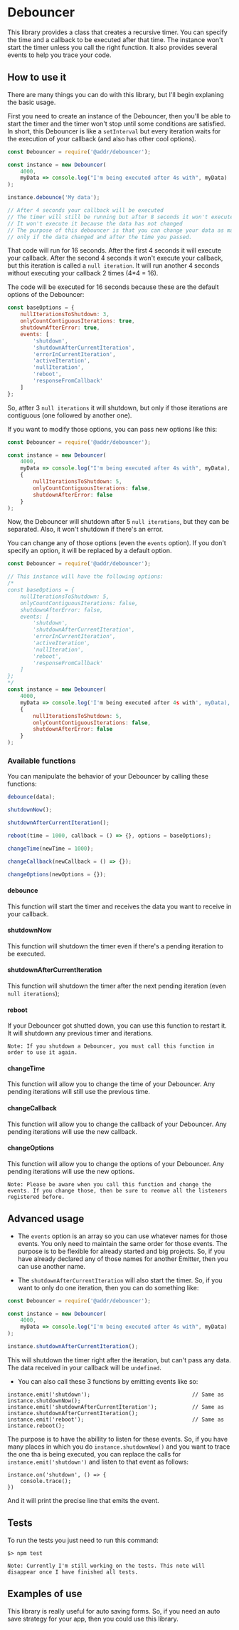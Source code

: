# Debouncer

This library provides a class that creates a recursive timer. You can specify the time and a callback to be executed after that time.
The instance won't start the timer unless you call the right function. It also provides several events to help you trace your code.

## How to use it

There are many things you can do with this library, but I'll begin explaning the basic usage.

First you need to create an instance of the Debouncer, then you'll be able to start the timer and the timer won't stop until some conditions are satisfied.
In short, this Debouncer is like a `setInterval` but every iteration waits for the execution of your callback (and also has other cool options).

```js
const Debouncer = require('@addr/debouncer');

const instance = new Debouncer(
    4000,
    myData => console.log("I'm being executed after 4s with", myData)
);

instance.debounce('My data');

// After 4 seconds your callback will be executed
// The timer will still be running but after 8 seconds it won't execute your callback
// It won't execute it because the data has not changed
// The purpose of this debouncer is that you can change your data as many times as you want, but it will be processed
// only if the data changed and after the time you passed.
```

That code will run for 16 seconds. After the first 4 seconds it will execute your callback. After the second 4 seconds it won't execute
your callback, but this iteration is called a `null iteration`. It will run another 4 seconds without executing your callback 2 times (4*4 = 16).

The code will be executed for 16 seconds because these are the default options of the Debouncer:

```js
const baseOptions = {
    nullIterationsToShutdown: 3,
    onlyCountContiguousIterations: true,
    shutdownAfterError: true,
    events: [
        'shutdown',
        'shutdownAfterCurrentIteration',
        'errorInCurrentIteration',
        'activeIteration',
        'nullIteration',
        'reboot',
        'responseFromCallback'
    ]
};
```

So, atfter 3 `null iterations` it will shutdown, but only if those iterations are contiguous (one followed by another one).

If you want to modify those options, you can pass new options like this:

```js
const Debouncer = require('@addr/debouncer');

const instance = new Debouncer(
    4000,
    myData => console.log("I'm being executed after 4s with", myData),
    {
        nullIterationsToShutdown: 5,
        onlyCountContiguousIterations: false,
        shutdownAfterError: false
    }
);
```

Now, the Debouncer will shutdown after 5 `null iterations`, but they can be separated. Also, it won't shutdown if there's an error.

You can change any of those options (even the `events` option). If you don't specify an option, it will be replaced by a default option.

```js
const Debouncer = require('@addr/debouncer');

// This instance will have the following options:
/*
const baseOptions = {
    nullIterationsToShutdown: 5,
    onlyCountContiguousIterations: false,
    shutdownAfterError: false,
    events: [
        'shutdown',
        'shutdownAfterCurrentIteration',
        'errorInCurrentIteration',
        'activeIteration',
        'nullIteration',
        'reboot',
        'responseFromCallback'
    ]
};
*/
const instance = new Debouncer(
    4000,
    myData => console.log('I'm being executed after 4s with', myData),
    {
        nullIterationsToShutdown: 5,
        onlyCountContiguousIterations: false,
        shutdownAfterError: false
    }
);
```

### Available functions

You can manipulate the behavior of your Debouncer by calling these functions:

```js
debounce(data);

shutdownNow();

shutdownAfterCurrentIteration();

reboot(time = 1000, callback = () => {}, options = baseOptions);

changeTime(newTime = 1000);

changeCallback(newCallback = () => {});

changeOptions(newOptions = {});
```

#### debounce

This function will start the timer and receives the data you want to receive in your callback.

#### shutdownNow

This function will shutdown the timer even if there's a pending iteration to be executed.

#### shutdownAfterCurrentIteration

This function will shutdown the timer after the next pending iteration (even `null iterations`);

#### reboot

If your Debouncer got shutted down, you can use this function to restart it. It will shutdown any previous timer and iterations.

```
Note: If you shutdown a Debouncer, you must call this function in order to use it again.
```

#### changeTime

This function will allow you to change the time of your Debouncer. Any pending iterations will still use the previous time.

#### changeCallback

This function will allow you to change the callback of your Debouncer. Any pending iterations will use the new callback.

#### changeOptions

This function will allow you to change the options of your Debouncer. Any pending iterations will use the new options.

```
Note: Please be aware when you call this function and change the events. If you change those, then be sure to reomve all the listeners registered before.
```

## Advanced usage

* The `events` option is an array so you can use whatever names for those events. You only need to maintain the same order for those events. The purpose is to
be flexible for already started and big projects. So, if you have already declared any of those names for another Emitter, then you can use another name.

* The `shutdownAfterCurrentIteration` will also start the timer. So, if you want to only do one iteration, then you can do something like:

```js
const Debouncer = require('@addr/debouncer');

const instance = new Debouncer(
    4000,
    myData => console.log("I'm being executed after 4s with", myData)
);

instance.shutdownAfterCurrentIteration();
```

This will shutdown the timer right after the iteration, but can't pass any data. The data received in your callback will be `undefined`.

* You can also call these 3 functions by emitting events like so:

```
instance.emit('shutdown');                                // Same as instance.shutdownNow();
instance.emit('shutdownAfterCurrentIteration');           // Same as instance.shutdownAfterCurrentIteration();
instance.emit('reboot');                                  // Same as instance.reboot();
```

The purpose is to have the abillity to listen for these events. So, if you have many places in which you do `instance.shutdownNow()` and you want to trace
the one tha is being executed, you can replace the calls for `instance.emit('shutdown')` and listen to that event as follows:

```
instance.on('shutdown', () => {
    console.trace();
})
```

And it will print the precise line that emits the event.

## Tests

To run the tests you just need to run this command:

```
$> npm test
```

```
Note: Currently I'm still working on the tests. This note will disappear once I have finished all tests.
```

## Examples of use

This library is really useful for auto saving forms. So, if you need an auto save strategy for your app, then you could use this library.